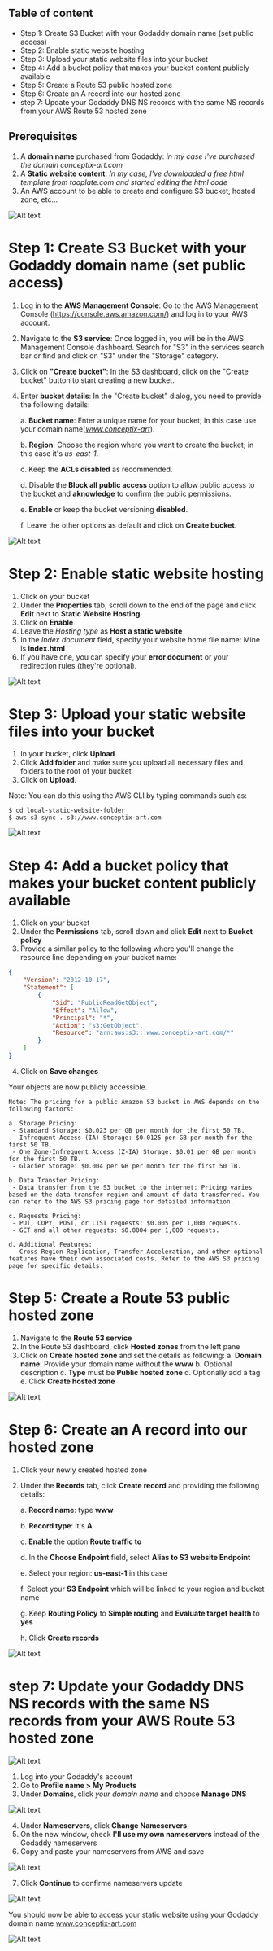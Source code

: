## Table of content
* Step 1: Create S3 Bucket with your Godaddy domain name (set public access)
* Step 2: Enable static website hosting
* Step 3: Upload your static website files into your bucket
* Step 4: Add a bucket policy that makes your bucket content publicly available
* Step 5: Create a Route 53 public hosted zone
* Step 6: Create an A record into our hosted zone
* step 7: Update your Godaddy DNS NS records with the same NS records from your AWS Route 53 hosted zone



## Prerequisites
1. A **domain name** purchased from Godaddy: *in my case I've purchased the domain conceptix-art.com*
2. A **Static website content**: *In my case, I've downloaded a free html template from tooplate.com and started editing the html code*
3. An AWS account to be able to create and configure S3 bucket, hosted zone, etc...

![Alt text](<LOGO CONCEPTIX ART V 2.0.png>)



# Step 1: Create S3 Bucket with your Godaddy domain name (set public access)

1. Log in to the **AWS Management Console**: Go to the AWS Management Console (https://console.aws.amazon.com/) and log in to your AWS account.

2. Navigate to the **S3 service**: Once logged in, you will be in the AWS Management Console dashboard. Search for "S3" in the services search bar or find and click on "S3" under the "Storage" category.

3. Click on **"Create bucket"**: In the S3 dashboard, click on the "Create bucket" button to start creating a new bucket.

4. Enter **bucket details**: In the "Create bucket" dialog, you need to provide the following details:

    a. **Bucket name**: Enter a unique name for your bucket; in this case use your domain name(*www.conceptix-art*).

    b. **Region**: Choose the region where you want to create the bucket; in this case it's *us-east-1*.

    c. Keep the **ACLs disabled** as recommended.

    d. Disable the **Block all public access** option to allow public access to the bucket and **aknowledge** to confirm the public permissions.

    e. **Enable** or keep the bucket versioning **disabled**.

    f. Leave the other options as default and click on **Create bucket**.

![Alt text](image.png)

# Step 2: Enable static website hosting

1. Click on your bucket
2. Under the **Properties** tab, scroll down to the end of the page and click **Edit** next to **Static Website Hosting**
3. Click on **Enable**
4. Leave the *Hosting type* as **Host a static website**
5. In the *Index document* field, specify your website home file name: Mine is **index.html**
6. If you have one, you can specify your **error document** or your redirection rules (they're optional).

![Alt text](image-1.png)

# Step 3: Upload your static website files into your bucket

1. In your bucket, click **Upload**
2. Click **Add folder** and make sure you upload all necessary files and folders to the root of your bucket
3. Click on **Upload**.

Note: You can do this using the AWS CLI by typing commands such as:
```
$ cd local-static-website-folder
$ aws s3 sync . s3://www.conceptix-art.com
```

![Alt text](image-2.png)

# Step 4: Add a bucket policy that makes your bucket content publicly available

1. Click on your bucket
2. Under the **Permissions** tab, scroll down and click **Edit** next to **Bucket policy**
3. Provide a similar policy to the following where you'll change the resource line depending on your bucket name:

```json
{
    "Version": "2012-10-17",
    "Statement": [
        {
            "Sid": "PublicReadGetObject",
            "Effect": "Allow",
            "Principal": "*",
            "Action": "s3:GetObject",
            "Resource": "arn:aws:s3:::www.conceptix-art.com/*"
        }
    ]
}
```
4. Click on **Save changes**

Your objects are now publicly accessible.

```
Note: The pricing for a public Amazon S3 bucket in AWS depends on the following factors:

a. Storage Pricing:
 - Standard Storage: $0.023 per GB per month for the first 50 TB.
 - Infrequent Access (IA) Storage: $0.0125 per GB per month for the first 50 TB.
 - One Zone-Infrequent Access (Z-IA) Storage: $0.01 per GB per month for the first 50 TB.
 - Glacier Storage: $0.004 per GB per month for the first 50 TB.

b. Data Transfer Pricing:
 - Data transfer from the S3 bucket to the internet: Pricing varies based on the data transfer region and amount of data transferred. You can refer to the AWS S3 pricing page for detailed information.

c. Requests Pricing:
 - PUT, COPY, POST, or LIST requests: $0.005 per 1,000 requests.
 - GET and all other requests: $0.0004 per 1,000 requests.

d. Additional Features:
 - Cross-Region Replication, Transfer Acceleration, and other optional features have their own associated costs. Refer to the AWS S3 pricing page for specific details.
```

# Step 5: Create a Route 53 public hosted zone

1. Navigate to the **Route 53 service**
2. In the Route 53 dashboard, click **Hosted zones** from the left pane
3. Click on **Create hosted zone** and set the details as following:
    a. **Domain name**: Provide your domain name without the **www**
    b. Optional description
    c. **Type** must be **Public hosted zone**
    d. Optionally add a tag
    e. Click **Create hosted zone**

![Alt text](image-3.png)


# Step 6: Create an A record into our hosted zone

1. Click your newly created hosted zone
2. Under the **Records** tab, click **Create record** and providing the following details:
    
    a. **Record name**: type **www**
    
    b. **Record type**: it's **A**
    
    c. **Enable** the option **Route traffic to**
    
    d. In the **Choose Endpoint** field, select **Alias to S3 website Endpoint**
    
    e. Select your region: **us-east-1** in this case
    
    f. Select your **S3 Endpoint** which will be linked to your region and bucket name
    
    g. Keep **Routing Policy** to **Simple routing** and **Evaluate target health** to **yes**
    
    h. Click **Create records**

![Alt text](image-4.png)

# step 7: Update your Godaddy DNS NS records with the same NS records from your AWS Route 53 hosted zone

![Alt text](image-8.png)


1. Log into your Godaddy's account
2. Go to **Profile name > My Products**
3. Under **Domains**, click *your domain name* and choose **Manage DNS**

![Alt text](image-6.png)

4. Under **Nameservers**, click **Change Nameservers**
5. On the new window, check **I'll use my own nameservers** instead of the Godaddy nameservers
6. Copy and paste your nameservers from AWS and save

![Alt text](image-7.png)

7. Click **Continue** to confirme nameservers update

![Alt text](image-9.png)


You should now be able to access your static website using your Godaddy domain name www.conceptix-art.com

![Alt text](image-10.png)